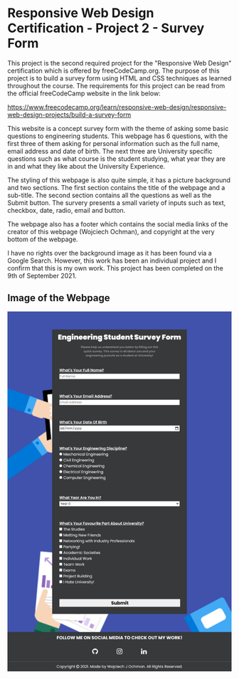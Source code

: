 # Responsive Web Design Certification - Project 2 - Survey Form

This project is the second required project for the "Responsive Web Design" certification which is offered by freeCodeCamp.org. The purpose of this project is to build a survey form using HTML and CSS techniques as learned throughout the course. The requirements for this project can be read from the official freeCodeCamp website in the link below:

https://www.freecodecamp.org/learn/responsive-web-design/responsive-web-design-projects/build-a-survey-form

This website is a concept survey form with the theme of asking some basic questions to engineering students. This webpage has 6 questions, with the first three of them asking for personal information such as the full name, email address and date of birth. The next three are University specific questions such as what course is the student studying, what year they are in and what they like about the University Experience.

The styling of this webpage is also quite simple, it has a picture background and two sections. The first section contains the title of the webpage and a sub-title. The second section contains all the questions as well as the Submit button. The survery presents a small variety of inputs such as text, checkbox, date, radio, email and button. 

The webpage also has a footer which contains the social media links of the creator of this webpage (Wojciech Ochman), and copyright at the very bottom of the webpage. 

I have no rights over the background image as it has been found via a Google Search. However, this work has been an individual project and I confirm that this is my own work. This project has been completed on the 9th of September 2021. 

## Image of the Webpage

![SurveyFormPicture](/surveyFormPic.png)
